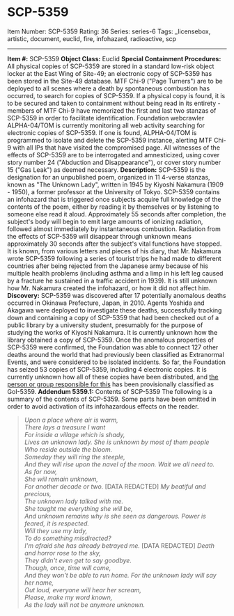 # SCP-5359
Item Number: SCP-5359
Rating: 36
Series: series-6
Tags: _licensebox, artistic, document, euclid, fire, infohazard, radioactive, scp

---

**Item #:** SCP-5359
**Object Class:** Euclid
**Special Containment Procedures:** All physical copies of SCP-5359 are stored in a standard low-risk object locker at the East Wing of Site-49; an electronic copy of SCP-5359 has been stored in the Site-49 database. MTF Chi-9 ("Page Turners") are to be deployed to all scenes where a death by spontaneous combustion has occurred, to search for copies of SCP-5359. If a physical copy is found, it is to be secured and taken to containment without being read in its entirety - members of MTF Chi-9 have memorized the first and last two stanzas of SCP-5359 in order to facilitate identification.
Foundation webcrawler ALPHA-04/TOM is currently monitoring all web activity searching for electronic copies of SCP-5359. If one is found, ALPHA-04/TOM is programmed to isolate and delete the SCP-5359 instance, alerting MTF Chi-9 with all IPs that have visited the compromised page. All witnesses of the effects of SCP-5359 are to be interrogated and amnesticized, using cover story number 24 ("Abduction and Disappearance"), or cover story number 15 ("Gas Leak") as deemed necessary.
**Description:** SCP-5359 is the designation for an unpublished poem, organized in 11 4-verse stanzas, known as "The Unknown Lady", written in 1945 by Kiyoshi Nakamura (1909 - 1950), a former professor at the University of Tokyo. SCP-5359 contains an infohazard that is triggered once subjects acquire full knowledge of the contents of the poem, either by reading it by themselves or by listening to someone else read it aloud. Approximately 55 seconds after completion, the subject's body will begin to emit large amounts of ionizing radiation, followed almost immediately by instantaneous combustion. Radiation from the effects of SCP-5359 will disappear through unknown means approximately 30 seconds after the subject's vital functions have stopped.
It is known, from various letters and pieces of his diary, that Mr. Nakamura wrote SCP-5359 following a series of tourist trips he had made to different countries after being rejected from the Japanese army because of his multiple health problems (including asthma and a limp in his left leg caused by a fracture he sustained in a traffic accident in 1939). It is still unknown how Mr. Nakamura created the infohazard, or how it did not affect him.
**Discovery:** SCP-5359 was discovered after 17 potentially anomalous deaths occurred in Okinawa Prefecture, Japan, in 2010. Agents Yoshida and Akagawa were deployed to investigate these deaths, successfully tracking down and containing a copy of SCP-5359 that had been checked out of a public library by a university student, presumably for the purpose of studying the works of Kiyoshi Nakamura. It is currently unknown how the library obtained a copy of SCP-5359.
Once the anomalous properties of SCP-5359 were confirmed, the Foundation was able to connect 127 other deaths around the world that had previously been classified as Extranormal Events, and were considered to be isolated incidents. So far, the Foundation has seized 53 copies of SCP-5359, including 4 electronic copies. It is currently unknown how all of these copies have been distributed, and [the person or group responsible for this](http://scp-int.wikidot.com/scp-es-097) has been provisionally classified as GoI-5359.
**Addendum 5359.1:** Contents of SCP-5359
The following is a summary of the contents of SCP-5359. Some parts have been omitted in order to avoid activation of its infohazardous effects on the reader.
> _Upon a place where air is warm,_  
>  _There lays a treasure I want_  
>  _For inside a village which is shady,_  
>  _Lives an unknown lady._
> _She is unknown by most of them people_  
>  _Who reside outside the bloom._  
>  _Someday they will ring the steeple,_  
>  _And they will rise upon the navel of the moon._
> _Wait we all need to._  
>  _As for now,_  
>  _She will remain unknown,_  
>  _For another decade or two._
> [DATA REDACTED]
> _My beatiful and precious,_  
>  _The unknown lady talked with me._  
>  _She taught me everything she will be,_  
>  _And unknown remains why is she seen as dangerous._
> _Power is feared, it is respected._  
>  _Will they use my lady,_  
>  _To do something misdirected?_  
>  _I'm afraid she has already betrayed me._
> [DATA REDACTED]
> _Death and horror rose to the sky,_  
>  _They didn't even get to say goodbye._  
>  _Though, once, time will come,_  
>  _And they won't be able to run home._
> _For the unknown lady will say her name,_  
>  _Out loud, everyone will hear her scream,_  
>  _Please, make my word known,_  
>  _As the lady will not be anymore unknown._